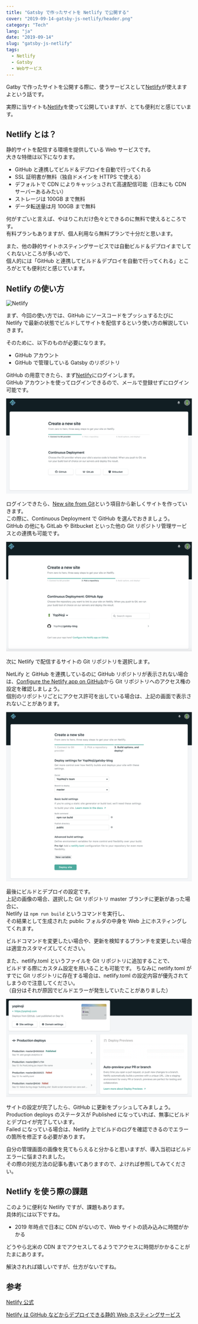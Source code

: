 ```yaml
---
title: "Gatsby で作ったサイトを Netlify で公開する"
cover: "2019-09-14-gatsby-js-netlify/header.png"
category: "Tech"
lang: "ja"
date: "2019-09-14"
slug: "gatsby-js-netlify"
tags:
  - Netlify
  - Gatsby
  - Webサービス
---
```


Gatby で作ったサイトを公開する際に、使うサービスとして[Netlify](https://www.netlify.com)が使えますよという話です。

実際に当サイトも[Netlify](https://www.netlify.com)を使って公開していますが、とても便利だと感じています。

## Netlify とは？

静的サイトを配信する環境を提供している Web サービスです。  
大きな特徴は以下になります。

- GitHub と連携してビルド＆デプロイを自動で行ってくれる
- SSL 証明書が無料（独自ドメインを HTTPS で使える）
- デフォルトで CDN によりキャッシュされて高速配信可能（日本にも CDN サーバーあるみたい）
- ストレージは 100GB まで無料
- データ転送量は月 100GB まで無料

何がすごいと言えば、やはりこれだけ色々とできるのに無料で使えるところです。  
有料プランもありますが、個人利用なら無料プランで十分だと思います。

また、他の静的サイトホスティングサービスでは自動ビルド＆デプロイまでしてくれないところが多いので、  
個人的には「GitHub と連携してビルド＆デプロイを自動で行ってくれる」ところがとても便利だと感じています。

## Netlify の使い方

![Netlify](./netlify-top.png)

まず、今回の使い方では、GitHub にソースコードをプッシュするたびに  
Netlify で最新の状態でビルドしてサイトを配信するという使い方の解説していきます。

そのために、以下のものが必要になります。

- GitHub アカウント
- GitHub で管理している Gatsby のリポジトリ

GitHub の用意できたら、まず[Netlify](https://www.netlify.com)にログインします。  
GitHub アカウントを使ってログインできるので、メールで登録せずにログイン可能です。

![Netlify-create-new-site-01](./netlify-create-new-site-01.png)

ログインできたら、[New site from Git](https://app.netlify.com/start)という項目から新しくサイトを作っていきます。  
この際に、Continuous Deployment で GitHub を選んでおきましょう。  
GitHub の他にも GitLab や Bitbucket といった他の Git リポジトリ管理サービスとの連携も可能です。

![Netlify-create-new-site-02](./netlify-create-new-site-02.png)

次に Netlify で配信するサイトの Git リポジトリを選択します。

NetLify と GitHub を連携しているのに GitHub リポジトリが表示されない場合は、[Configure the Netlify app on GitHub](https://github.com/settings/installations)から Git リポジトリへのアクセス権の設定を確認しましょう。  
個別のリポジトリごとにアクセス許可を出している場合は、上記の画面で表示されないことがあります。

![Netlify-create-new-site-03](./netlify-create-new-site-03.png)

最後にビルドとデプロイの設定です。  
上記の画像の場合、選択した Git リポジトリ master ブランチに更新があった場合に、  
Netlify は `npm run build` というコマンドを実行し、  
その結果として生成された public フォルダの中身を Web 上にホスティングしてくれます。

ビルドコマンドを変更したい場合や、更新を検知するブランチを変更したい場合は適宜カスタマイズしてください。

また、netlify.toml というファイルを Git リポジトリに追加することで、  
ビルドする際にカスタム設定を用いることも可能です。
ちなみに netlify.toml がすでに Git リポジトリに存在する場合は、netlify.toml の設定内容が優先されてしまうので注意してください。  
（自分はそれが原因でビルドエラーが発生していたことがありました）

![Netlify](./netlify-site-status.png)

サイトの設定が完了したら、GitHub に更新をプッシュしてみましょう。  
Production deploys のステータスが Published になっていれば、無事にビルドとデプロイが完了しています。  
Failed になっている場合は、Netlify 上でビルドのログを確認できるのでエラーの箇所を修正する必要があります。

自分の管理画面の画像を見てもらえると分かると思いますが、導入当初はビルドエラーに悩まされました。  
その際の対処方法の記事も書いてありますので、よければ参照してみてください。

## Netlify を使う際の課題

このように便利な Netlify ですが、課題もあります。  
具体的には以下ですね。

- 2019 年時点で日本に CDN がないので、Web サイトの読み込みに時間がかかる

どうやら北米の CDN までアクセスしてるようでアクセスに時間がかかることがたまにあります。

解決されれば嬉しいですが、仕方がないですね。

## 参考

[Netlify 公式](https://www.netlify.com)

[Netlify は GitHub などからデプロイできる静的 Web ホスティングサービス](https://tech.qookie.jp/posts/info-netlify-static-web-deploy/)
